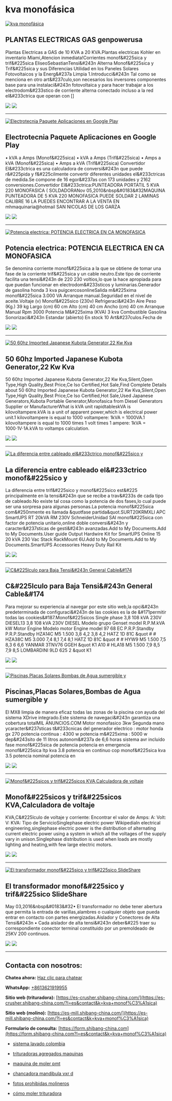 # kva monofásica

<a href="https://swt.shibang-china.com/?l=es&img&k=kva+monof%C3%A1sica" target="_blank">![kva monofásica](http://static.shibang-china.com/all-800x300/1094.jpg)</a>

## PLANTAS ELECTRICAS GAS genpowerusa
Plantas Electricas a GAS de 10 KVA a 20 KVA.Plantas electricas Kohler en inventario Miami,Atencion inmediata!Corrientes monof&#225sica y trif&#225sica EliseoSebastianTensi&#243n Alterna Monof&#225sica y Trif&#225sica y sus Diferencias Utilidad en los Paneles Solares Fotovoltaicos y la Energ&#237a Limpia 1.Introducci&#243n Tal como se menciona en otro art&#237culo,son necesarios los inversores componentes base para una instalaci&#243n fotovoltaica y para hacer trabajar a los electrodom&#233stico de corriente alterna conectado incluso a la red el&#233ctrica que operan con []


<a href="https://whatsapp.shibangsoft.com/WhatsApp.php" target="_blank" title="WhatsApp">![](http://static.shibang-china.com/icon/whatsapp.png)</a> <a href="https://swt.shibang-china.com/?l=es&icon&k=kva+monof%C3%A1sica" target="_blank">![](http://static.shibang-china.com/icon/chat-es.png)</a>

---

<a href="https://swt.shibang-china.com/?l=es&img&k=kva+monof%C3%A1sica" target="_blank">![Electrotecnia Paquete Aplicaciones en Google Play](http://static.shibang-china.com/all-800x300/915.jpg)</a>

## Electrotecnia Paquete Aplicaciones en Google Play
• kVA a Amps (Monof&#225sica) • kVA a Amps (Trif&#225sica) • Amps a kVA (Monof&#225sica) • Amps a kVA (Trif&#225sica) Convertidor El&#233ctrica es una calculadora de conversi&#243n que puede r&#225pida y f&#225cilmente convertir diferentes unidades el&#233ctricas de medida.Se compone de 16 egor&#237as con 173 unidades y 2162 conversiones.Convertidor El&#233ctrica:PUNTEADORA PORTATIL 5 KVA 220 MONOFASICA ( SOLDADORANov 05,2010&nbsp&#0183&#32MAQUINA PUNTEADORA DE 5 KVA 220 MONOFASICA PUEDE SOLDAR 2 LAMINAS CALIBRE 16 LA PUEDES ENCONTRAR A LA VENTA EN mhmaquinaria@hotmail SAN NICOLAS DE LOS GARZA


<a href="https://whatsapp.shibangsoft.com/WhatsApp.php" target="_blank" title="WhatsApp">![](http://static.shibang-china.com/icon/whatsapp.png)</a> <a href="https://swt.shibang-china.com/?l=es&icon&k=kva+monof%C3%A1sica" target="_blank">![](http://static.shibang-china.com/icon/chat-es.png)</a>

---

<a href="https://swt.shibang-china.com/?l=es&img&k=kva+monof%C3%A1sica" target="_blank">![Potencia electrica: POTENCIA ELECTRICA EN CA MONOFASICA](http://static.shibang-china.com/all-800x300/1437.jpg)</a>

## Potencia electrica: POTENCIA ELECTRICA EN CA MONOFASICA
Se denomina corriente monof&#225sica a la que se obtiene de tomar una fase de la corriente trif&#225sica y un cable neutro.Este tipo de corriente facilita una tensi&#243n de 220 230 voltios,lo que la hace apropiada para que puedan funcionar en electrodom&#233sticos y luminarias.Generador de gasolina honda 3 kva puigcercosonlineSalida m&#225xima monof&#225sica 3.000 VA Arranque manual.Seguridad en el nivel de aceite.Voltaje (v) Monof&#225sico (230v) Refrigeraci&#243n Aire Peso (Kg.) 39 kg Largo (cm) 60 cm Alto (cm) 40 cm Ancho (cm) 40 cm Arranque Manual Rpm 3000 Potencia M&#225xima (KVA) 3 kva Combustible Gasolina Sonorizaci&#243n Estandar (abierto) En stock 10 Art&#237culos.Fecha de


<a href="https://whatsapp.shibangsoft.com/WhatsApp.php" target="_blank" title="WhatsApp">![](http://static.shibang-china.com/icon/whatsapp.png)</a> <a href="https://swt.shibang-china.com/?l=es&icon&k=kva+monof%C3%A1sica" target="_blank">![](http://static.shibang-china.com/icon/chat-es.png)</a>

---

<a href="https://swt.shibang-china.com/?l=es&img&k=kva+monof%C3%A1sica" target="_blank">![50 60hz Imported Japanese Kubota Generator,22 Kw Kva](http://static.shibang-china.com/all-800x300/414.jpg)</a>

## 50 60hz Imported Japanese Kubota Generator,22 Kw Kva
50 60hz Imported Japanese Kubota Generator,22 Kw Kva,Silent,Open Type,High Quality,Best Price,Ce Iso Certified,Hot Sale,Find Complete Details about 50 60hz Imported Japanese Kubota Generator,22 Kw Kva,Silent,Open Type,High Quality,Best Price,Ce Iso Certified,Hot Sale,Used Japanese Generators,Kubota Portable Generator,Monofasica from Diesel Generators Supplier or ManufacturerWhat is kVA unit rapidtableskVA is kilovoltampere.kVA is a unit of apparent power,which is electrical power unit.1 kilovoltampere is equal to 1000 voltampere: 1kVA = 1000VA.1 kilovoltampere is equal to 1000 times 1 volt times 1 ampere: 1kVA = 1000⋅1V⋅1A.kVA to voltamps calculation.


<a href="https://whatsapp.shibangsoft.com/WhatsApp.php" target="_blank" title="WhatsApp">![](http://static.shibang-china.com/icon/whatsapp.png)</a> <a href="https://swt.shibang-china.com/?l=es&icon&k=kva+monof%C3%A1sica" target="_blank">![](http://static.shibang-china.com/icon/chat-es.png)</a>

---

<a href="https://swt.shibang-china.com/?l=es&img&k=kva+monof%C3%A1sica" target="_blank">![La diferencia entre cableado el&#233ctrico monof&#225sico y](http://static.shibang-china.com/all-800x300/639.jpg)</a>

## La diferencia entre cableado el&#233ctrico monof&#225sico y
La diferencia entre trif&#225sico y monof&#225sico est&#225 principalmente en la tensi&#243n que se recibe a trav&#233s de cada tipo de cableado.No existe tal cosa como la potencia de dos fases,lo cual puede ser una sorpresa para algunas personas.La potencia monof&#225sica com&#250nmente es llamada &quotfase partida&quot.SURT20KRMXLI APC SmartUPS RT 20kVA RM 230V SchneiderUnidad SAI monof&#225sica con factor de potencia unitario,online doble conversi&#243n y caracter&#237sticas de gesti&#243n avanzadas.Add to My Documents.Add to My Documents.User guide Output Hardwire Kit for SmartUPS Online 15 20 kVA 230 Vac Stack RackMount 6U.Add to My Documents.Add to My Documents.SmartUPS Accessories Heavy Duty Rail Kit


<a href="https://whatsapp.shibangsoft.com/WhatsApp.php" target="_blank" title="WhatsApp">![](http://static.shibang-china.com/icon/whatsapp.png)</a> <a href="https://swt.shibang-china.com/?l=es&icon&k=kva+monof%C3%A1sica" target="_blank">![](http://static.shibang-china.com/icon/chat-es.png)</a>

---

<a href="https://swt.shibang-china.com/?l=es&img&k=kva+monof%C3%A1sica" target="_blank">![C&#225lculo para Baja Tensi&#243n General Cable&#174](http://static.shibang-china.com/all-800x300/485.jpg)</a>

## C&#225lculo para Baja Tensi&#243n General Cable&#174
Para mejorar su experiencia al navegar por este sitio web,la opci&#243n predeterminada de configuraci&#243n de las cookies es la de &#171permitir todas las cookies&#187.Monof&#225sicos Single phase 3,8 108 kVA 230V DIESEL13 3,8 108 kVA 230V DIESEL Modelo grupo Genset model R.P.M.kVA kW Motor Engine Modelo motor Engine model 97 68 EC P.R.P.Standby P.R.P.Standby HZA14C M5 1.500 3,8 4,2 3,8 4,2 HATZ 1D 81C &quot # # HZA38C M5 3.000 7,4 8,1 7,4 8,1 HATZ 1D 81C &quot # # HYW9 M5 1.500 7,5 8,3 6 6,6 YANMAR 3TNV76 GGEH &quot K1 A10 # HLA18 M5 1.500 7,9 8,5 7,9 8,5 LOMBARDINI 9LD 625 2 &quot K1


<a href="https://whatsapp.shibangsoft.com/WhatsApp.php" target="_blank" title="WhatsApp">![](http://static.shibang-china.com/icon/whatsapp.png)</a> <a href="https://swt.shibang-china.com/?l=es&icon&k=kva+monof%C3%A1sica" target="_blank">![](http://static.shibang-china.com/icon/chat-es.png)</a>

---

<a href="https://swt.shibang-china.com/?l=es&img&k=kva+monof%C3%A1sica" target="_blank">![Piscinas,Placas Solares,Bombas de Agua sumergible y](http://static.shibang-china.com/all-800x300/44.jpg)</a>

## Piscinas,Placas Solares,Bombas de Agua sumergible y
El MX8 limpia de manera eficaz todas las zonas de la piscina con ayuda del sistema XDrive integrado.Este sistema de navegaci&#243n garantiza una cobertura totalMIL ANUNCIOS.COM Motor monofasico 3kw Segunda mano ycaracter&#237sticas t&#233cnicas del generador electrico : motor honda gx 270 potencia continua : 4300 w potencia m&#225xima : 5000 w dep&#243sito de 11 litros autonom&#237a de 6,6 horas sistema avr incluido fase monof&#225sica de potencia potencia en emergencia monof&#225sica ltp kva 3.8 potencia en continuo cop monof&#225sica kva 3.5 potencia nominal potencia en


<a href="https://whatsapp.shibangsoft.com/WhatsApp.php" target="_blank" title="WhatsApp">![](http://static.shibang-china.com/icon/whatsapp.png)</a> <a href="https://swt.shibang-china.com/?l=es&icon&k=kva+monof%C3%A1sica" target="_blank">![](http://static.shibang-china.com/icon/chat-es.png)</a>

---

<a href="https://swt.shibang-china.com/?l=es&img&k=kva+monof%C3%A1sica" target="_blank">![Monof&#225sicos y trif&#225sicos KVA,Calculadora de voltaje](http://static.shibang-china.com/all-800x300/1015.jpg)</a>

## Monof&#225sicos y trif&#225sicos KVA,Calculadora de voltaje
KVA,C&#225lculo de voltaje y corriente: Encontrar el valor de Amps: A: Volt: V: KVA: Tipo de ServicioSinglephase electric power WikipediaIn electrical engineering,singlephase electric power is the distribution of alternating current electric power using a system in which all the voltages of the supply vary in unison.Singlephase distribution is used when loads are mostly lighting and heating,with few large electric motors.


<a href="https://whatsapp.shibangsoft.com/WhatsApp.php" target="_blank" title="WhatsApp">![](http://static.shibang-china.com/icon/whatsapp.png)</a> <a href="https://swt.shibang-china.com/?l=es&icon&k=kva+monof%C3%A1sica" target="_blank">![](http://static.shibang-china.com/icon/chat-es.png)</a>

---

<a href="https://swt.shibang-china.com/?l=es&img&k=kva+monof%C3%A1sica" target="_blank">![El transformador monof&#225sico y trif&#225sico SlideShare](http://static.shibang-china.com/all-800x300/1527.jpg)</a>

## El transformador monof&#225sico y trif&#225sico SlideShare
May 03,2016&nbsp&#0183&#32• El transformador no debe tener abertura que permita la entrada de varillas,alambres o cualquier objeto que pueda entrar en contacto con partes energizadas.Aislador y Conectores de Alta Tensi&#243n • Cada aislador de alta tensi&#243n deber&#225 traer su correspondiente conector terminal constituido por un premoldeado de 25KV 200 continuos.

<a href="https://whatsapp.shibangsoft.com/WhatsApp.php" target="_blank" title="WhatsApp">![](http://static.shibang-china.com/icon/whatsapp.png)</a> <a href="https://swt.shibang-china.com/?l=es&icon&k=kva+monof%C3%A1sica" target="_blank">![](http://static.shibang-china.com/icon/chat-es.png)</a>

---
## Contacta con nosotros:

**Chatea ahora:** [Haz clic para chatear](https://swt.shibang-china.com?l=es&contact&k=kva+monof%C3%A1sica)

**WhatsApp:**  [+8613621919955](https://whatsapp.shibangsoft.com/WhatsApp.php)

**Sitio web (trituradora):** [https://es-crusher.shibang-china.com/](https://es-crusher.shibang-china.com/?l=es&contact&k=kva+monof%C3%A1sica)

**Sitio web (molino):** [https://es-mill.shibang-china.com/](https://es-mill.shibang-china.com/?l=es&contact&k=kva+monof%C3%A1sica)

**Formulario de consulta:** [https://form.shibang-china.com](https://form.shibang-china.com?l=es&contact&k=kva+monof%C3%A1sica)

* [sistema lavado colombia](../70/sistema%20lavado%20colombia.md)

* [trituradoras agregados maquinas](../71/trituradoras%20agregados%20maquinas.md)

* [maquina de moler pmt](../71/maquina%20de%20moler%20pmt.md)

* [chancadora mandibula vxr d](../67/chancadora%20mandibula%20vxr%20d.md)

* [fotos prohibidas molineros](../73/fotos%20prohibidas%20molineros.md)

* [cómo moler trituradora](../80/c%C3%B3mo%20moler%20trituradora.md)